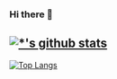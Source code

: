 ### Hi there 👋

[![*'s github stats](https://github-readme-stats.vercel.app/api?username=qkrp0215)](https://github.com/qkrp0215)
<br>
---
[![Top Langs](https://github-readme-stats.vercel.app/api/top-langs/?username=qkrp0215)](https://github.com/qkrp0215/github-readme-stats)


